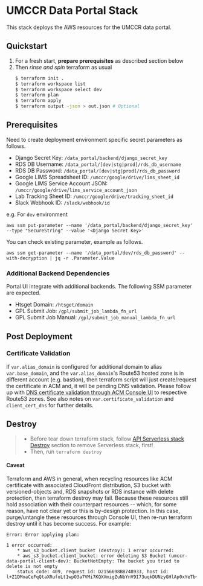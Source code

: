 # UMCCR Data Portal Stack

This stack deploys the AWS resources for the UMCCR data portal.

## Quickstart

1. For a fresh start, **prepare prerequisites** as described section below
2. Then _rinse and spin_ terraform as usual
    ```bash
    $ terraform init .
    $ terraform workspace list
    $ terraform workspace select dev
    $ terraform plan
    $ terraform apply
    $ terraform output -json > out.json # Optional
    ```

## Prerequisites

Need to create deployment environment specific secret parameters as follows.

- Django Secret Key: `/data_portal/backend/django_secret_key`
- RDS DB Username: `/data_portal/[dev|stg|prod]/rds_db_username`
- RDS DB Password: `/data_portal/[dev|stg|prod]/rds_db_password`
- Google LIMS Spreadsheet ID: `/umccr/google/drive/lims_sheet_id`
- Google LIMS Service Account JSON: `/umccr/google/drive/lims_service_account_json`
- Lab Tracking Sheet ID: `/umccr/google/drive/tracking_sheet_id`
- Slack Webhook ID: `/slack/webhook/id`

e.g. For `dev` environment
```
aws ssm put-parameter --name '/data_portal/backend/django_secret_key' --type "SecureString" --value '<Django Secret Key>'
```

You can check existing parameter, example as follows.
```
aws ssm get-parameter --name '/data_portal/dev/rds_db_password' --with-decryption | jq -r .Parameter.Value
```

### Additional Backend Dependencies

Portal UI integrate with additional backends. The following SSM parameter are expected.

- Htsget Domain: `/htsget/domain`
- GPL Submit Job: `/gpl/submit_job_lambda_fn_url`
- GPL Submit Job Manual: `/gpl/submit_job_manual_lambda_fn_url`

## Post Deployment

### Certificate Validation

If `var.alias_domain` is configured for additional domain to alias `var.base_domain`, and the `var.alias_domain`'s Route53 hosted zone is in different account (e.g. bastion), then terraform script will just create/request the certificate in ACM and, it will be pending DNS validation. Please follow up with [DNS certificate validation through ACM Console UI](https://aws.amazon.com/blogs/security/easier-certificate-validation-using-dns-with-aws-certificate-manager/) to respective Route53 zones. See also notes on `var.certificate_validation` and `client_cert_dns` for further details.

## Destroy

> * Before tear down terraform stack, follow [API Serverless stack Destroy](https://github.com/umccr/data-portal-apis#destroy) section to remove Serverless stack, first!
> * Then, run `terraform destroy`

#### Caveat 

Terraform and AWS in general, when recycling resources like ACM certificate with associated CloudFront distribution, S3 bucket with versioned-objects and, RDS snapshots or RDS instance with delete protection, then terraform destroy may fail. Because these resources still hold association with their counterpart resources -- which, for some reason, have not clear yet or this is by-design protection. In this case, purge/untangle these resources through Console UI, then re-run terraform destroy until it has become success. For example:

```
Error: Error applying plan:

1 error occurred:
	* aws_s3_bucket.client_bucket (destroy): 1 error occurred:
	* aws_s3_bucket.client_bucket: error deleting S3 Bucket (umccr-data-portal-client-dev): BucketNotEmpty: The bucket you tried to delete is not empty
	status code: 409, request id: D2156698BB748933, host id: l+Z1DMnaCeFqQtaXRufoLt1wpO3a7VMi7KQXXmigZuNbYnV9I73uqkDUNzyGHlAp0xYeTb+9XaY=
```
